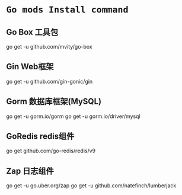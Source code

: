 # `Go mods Install command`

## Go Box 工具包

go get -u github.com/mvity/go-box

## Gin Web框架

go get -u github.com/gin-gonic/gin

## Gorm 数据库框架(MySQL)

go get -u gorm.io/gorm
go get -u gorm.io/driver/mysql

## GoRedis redis组件

go get github.com/go-redis/redis/v9

## Zap 日志组件

go get -u go.uber.org/zap
go get -u github.com/natefinch/lumberjack